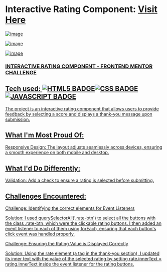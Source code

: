 # Interactive Rating Component: <a target="_blank" href="https://rc-frontendmentor.netlify.app/">Visit Here</a>
 
<a href="https://rc-frontendmentor.netlify.app/" target="_blank">
 
![image](https://github.com/user-attachments/assets/416f8bd6-914b-4a50-95ae-9f976832f03f)
 
![image](https://github.com/user-attachments/assets/7d8ec1a7-df35-4392-bcb8-4324a56446cc)

![image](https://github.com/user-attachments/assets/e12d43b2-07d8-4c27-927e-767068f8e4aa)
 
### INTERACTIVE RATING COMPONENT - FRONTEND MENTOR CHALLENGE

## Tech used: ![HTML5 BADGE](https://img.shields.io/static/v1?label=|&message=HTML5&color=23555f&style=plastic&logo=html5)![CSS BADGE](https://img.shields.io/static/v1?label=|&message=CSS3&color=285f65&style=plastic&logo=css3)![JAVASCRIPT BADGE](https://img.shields.io/static/v1?label=|&message=JAVASCRIPT&color=3c7f5d&style=plastic&logo=javascript)

The project is an interactive rating component that allows users to provide feedback by selecting a score and displays a thank-you message upon submission.

## What I'm Most Proud Of:

Responsive Design: The layout adjusts seamlessly across devices, ensuring a smooth experience on both mobile and desktop.

## What I'd Do Differently:

Validation: Add a check to ensure a rating is selected before submitting.

## Challenges Encountered:

Challenge: Identifying the correct elements for Event Listeners

Solution: I used querySelectorAll('.rate-btn') to select all the buttons with the class .rate-btn, which were the clickable rating buttons. I then added an event listener to each of them using forEach, ensuring that each button's click event was handled properly.

Challenge: Ensuring the Rating Value is Displayed Correctly

Solution: Using the rate element (a <span> tag in the thank-you section), I updated its inner text with the value of the selected rating by setting rate.innerText = rating.innerText inside the event listener for the rating buttons.



